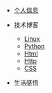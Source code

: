 * [个人信息](README)
* 技术博客
    * [Linux](Linux/README) 
    * [Python](Python/python)
    * [Html](Html/README)
    * [Http](Http/README)
    * [CSS](CSS/README)

* 生活感悟